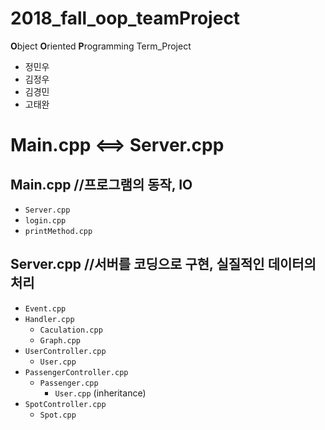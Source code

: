# 2018_fall_oop_teamProject
**O**bject **O**riented **P**rogramming Term_Project

- 정민우
- 김정우
- 김경민
- 고태완

# Main.cpp <==> Server.cpp

## Main.cpp //프로그램의 동작, IO
- `Server.cpp`
- `login.cpp`
- `printMethod.cpp`

## Server.cpp //서버를 코딩으로 구현, 실질적인 데이터의 처리
- `Event.cpp`
- `Handler.cpp`
  - `Caculation.cpp`
  - `Graph.cpp`
- `UserController.cpp`
  - `User.cpp`
- `PassengerController.cpp`
  - `Passenger.cpp`
    - `User.cpp` (inheritance)
- `SpotController.cpp`
  - `Spot.cpp`
